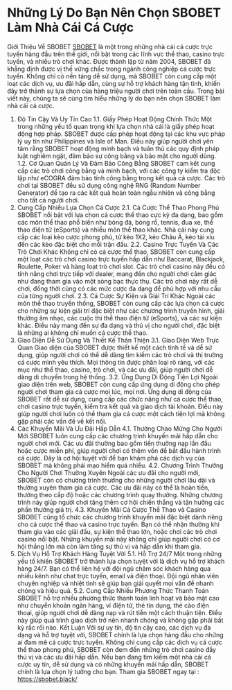 # Những Lý Do Bạn Nên Chọn SBOBET Làm Nhà Cái Cá Cược

Giới Thiệu Về SBOBET
<a href="https://sbobet.black/ "> SBOBET</a> là một trong những nhà cái cá cược trực tuyến hàng đầu trên thế giới, nổi bật trong các lĩnh vực thể thao, casino trực tuyến, và nhiều trò chơi khác. Được thành lập từ năm 2004, SBOBET đã khẳng định được vị thế vững chắc trong ngành công nghiệp cá cược trực tuyến. Không chỉ có nền tảng dễ sử dụng, mà SBOBET còn cung cấp một loạt các dịch vụ, ưu đãi hấp dẫn, cùng sự hỗ trợ khách hàng tận tình, khiến đây trở thành sự lựa chọn của hàng triệu người chơi trên toàn cầu. Trong bài viết này, chúng ta sẽ cùng tìm hiểu những lý do bạn nên chọn SBOBET làm nhà cái cá cược.
1. Độ Tin Cậy Và Uy Tín Cao
1.1. Giấy Phép Hoạt Động Chính Thức
Một trong những yếu tố quan trọng khi lựa chọn nhà cái là giấy phép hoạt động hợp pháp. SBOBET được cấp phép hoạt động tại các khu vực pháp lý uy tín như Philippines và Isle of Man. Điều này giúp người chơi yên tâm rằng SBOBET hoạt động minh bạch và tuân thủ các quy định pháp luật nghiêm ngặt, đảm bảo sự công bằng và bảo mật cho người dùng.
1.2. Cơ Quan Quản Lý Và Đảm Bảo Công Bằng
SBOBET cam kết cung cấp các trò chơi công bằng và minh bạch, với các công ty kiểm tra độc lập như eCOGRA đảm bảo tính công bằng trong kết quả cá cược. Các trò chơi tại SBOBET đều sử dụng công nghệ RNG (Random Number Generator) để tạo ra các kết quả hoàn toàn ngẫu nhiên và công bằng cho tất cả người chơi.
2. Cung Cấp Nhiều Lựa Chọn Cá Cược
2.1. Cá Cược Thể Thao Phong Phú
SBOBET nổi bật với lựa chọn cá cược thể thao cực kỳ đa dạng, bao gồm các môn thể thao phổ biến như bóng đá, bóng rổ, tennis, đua xe, thể thao điện tử (eSports) và nhiều môn thể thao khác. Nhà cái này cung cấp các loại kèo cược phong phú, từ kèo 1X2, kèo Châu Á, kèo tài xỉu đến các kèo đặc biệt cho mỗi trận đấu.
2.2. Casino Trực Tuyến Và Các Trò Chơi Khác
Không chỉ có cá cược thể thao, SBOBET còn cung cấp một loạt các trò chơi casino trực tuyến hấp dẫn như Baccarat, Blackjack, Roulette, Poker và hàng loạt trò chơi slot. Các trò chơi casino này đều có tính năng chơi trực tiếp với dealer, mang đến cho người chơi cảm giác như đang tham gia vào một sòng bạc thực thụ. Các trò chơi này rất dễ chơi, đồng thời cũng có các mức cược đa dạng để phù hợp với nhu cầu của từng người chơi.
2.3. Cá Cược Sự Kiện và Giải Trí Khác
Ngoài các môn thể thao truyền thống, SBOBET còn cung cấp các lựa chọn cá cược cho những sự kiện giải trí đặc biệt như các chương trình truyền hình, giải thưởng âm nhạc, các cuộc thi thể thao điện tử (eSports), và các sự kiện khác. Điều này mang đến sự đa dạng và thú vị cho người chơi, đặc biệt là những ai không chỉ muốn cá cược thể thao.
3. Giao Diện Dễ Sử Dụng Và Thiết Kế Thân Thiện
3.1. Giao Diện Web Trực Quan
Giao diện của SBOBET được thiết kế một cách tinh tế và dễ sử dụng, giúp người chơi có thể dễ dàng tìm kiếm các trò chơi và thị trường cá cược mình yêu thích. Mọi thông tin được phân loại rõ ràng, với các mục như thể thao, casino, trò chơi, và các ưu đãi, giúp người chơi dễ dàng di chuyển trong hệ thống.
3.2. Ứng Dụng Di Động Tiện Lợi
Ngoài giao diện trên web, SBOBET còn cung cấp ứng dụng di động cho phép người chơi tham gia cá cược mọi lúc, mọi nơi. Ứng dụng di động của SBOBET rất dễ sử dụng, cung cấp các chức năng như cá cược thể thao, chơi casino trực tuyến, kiểm tra kết quả và giao dịch tài khoản. Điều này giúp người chơi luôn có thể tham gia cá cược một cách tiện lợi mà không gặp phải các vấn đề về kết nối.
4. Các Khuyến Mãi Và Ưu Đãi Hấp Dẫn
4.1. Thưởng Chào Mừng Cho Người Mới
SBOBET luôn cung cấp các chương trình khuyến mãi hấp dẫn cho người chơi mới. Các ưu đãi thường bao gồm tiền thưởng nạp lần đầu hoặc cược miễn phí, giúp người chơi có thêm vốn để bắt đầu hành trình cá cược. Đây là cơ hội tuyệt vời để bạn khám phá các dịch vụ của SBOBET mà không phải mạo hiểm quá nhiều.
4.2. Chương Trình Thưởng Cho Người Chơi Thường Xuyên
Ngoài các ưu đãi cho người mới, SBOBET còn có chương trình thưởng cho những người chơi lâu dài và thường xuyên tham gia cá cược. Các ưu đãi này có thể là hoàn tiền, thưởng theo cấp độ hoặc các chương trình quay thưởng. Những chương trình này giúp người chơi tăng thêm cơ hội chiến thắng và tận hưởng các phần thưởng giá trị.
4.3. Khuyến Mãi Cá Cược Thể Thao và Casino
SBOBET cũng tổ chức các chương trình khuyến mãi đặc biệt dành riêng cho cá cược thể thao và casino trực tuyến. Bạn có thể nhận thưởng khi tham gia vào các giải đấu, sự kiện thể thao lớn, hoặc chơi các trò chơi casino nổi bật. Những khuyến mãi này không chỉ giúp người chơi có cơ hội thắng lớn mà còn làm tăng sự thú vị và hấp dẫn khi tham gia.
5. Dịch Vụ Hỗ Trợ Khách Hàng Tuyệt Vời
5.1. Hỗ Trợ 24/7
Một trong những yếu tố khiến SBOBET trở thành lựa chọn tuyệt vời là dịch vụ hỗ trợ khách hàng 24/7. Bạn có thể liên hệ với đội ngũ chăm sóc khách hàng qua nhiều kênh như chat trực tuyến, email và điện thoại. Đội ngũ nhân viên chuyên nghiệp và nhiệt tình sẽ giúp bạn giải quyết mọi vấn đề nhanh chóng và hiệu quả.
5.2. Cung Cấp Nhiều Phương Thức Thanh Toán
SBOBET hỗ trợ nhiều phương thức thanh toán linh hoạt và bảo mật cao như chuyển khoản ngân hàng, ví điện tử, thẻ tín dụng, thẻ cào điện thoại, giúp người chơi dễ dàng nạp và rút tiền một cách thuận tiện. Điều này giúp quá trình giao dịch trở nên nhanh chóng và không gặp phải bất kỳ rắc rối nào.
Kết Luận
Với sự uy tín, độ tin cậy cao, các dịch vụ đa dạng và hỗ trợ tuyệt vời, SBOBET chính là lựa chọn hàng đầu cho những ai đam mê cá cược trực tuyến. Không chỉ cung cấp các dịch vụ cá cược thể thao phong phú, SBOBET còn đem đến những trò chơi casino đầy thú vị và các ưu đãi hấp dẫn. Nếu bạn đang tìm kiếm một nhà cái cá cược uy tín, dễ sử dụng và có những khuyến mãi hấp dẫn, SBOBET chính là lựa chọn lý tưởng cho bạn.
Tham gia SBOBET ngay tại : https://sbobet.black/

